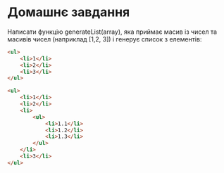 # Домашнє завдання

Написати функцію generateList(array), яка приймає масив із чисел та масивів чисел (наприклад [1,2, 3]) і генерує список з елементів:

```html
<ul>
    <li>1</li>
    <li>2</li>
    <li>3</li>
</ul>
```

```html
<ul>
    <li>1</li>
    <li>2</li>
    <li>
        <ul>
            <li>1.1</li>
            <li>1.2</li>
            <li>1.3</li>
        </ul>
    </li>
    <li>3</li>
</ul>
```